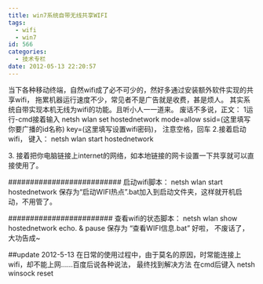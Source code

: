 ```yaml
---
title: win7系统自带无线共享WIFI
tags:
  - wifi
  - win7
id: 566
categories:
  - 技术专栏
date: 2012-05-13 22:20:57
---
```


当下各种移动终端，自然wifi成了必不可少的，然好多通过安装额外软件实现的共享wifi， 拖累机器运行速度不少，常见者不是广告就是收费，甚是烦人。
其实系统自带实现本机无线为wifi的功能。且听小人一一道来。
废话不多说，正文：<!--more-->
1运行-cmd接着输入
netsh wlan set hostednetwork mode=allow ssid=(这里填写你要广播的id名称) key=(这里填写设置wifi密码)，
注意空格，回车
2.接着启动wifi， 键入： netsh wlan start hostednetwork

3\. 接着把你电脑链接上internet的网络，如本地链接的网卡设置一下共享就可以直接使用了。

##########################
启动wifi脚本：
netsh wlan start hostednetwork 保存为“启动WIFI热点”.bat加入到启动文件夹，这样就开机启动，不用管了。

########################
查看wifi的状态脚本：
netsh wlan show hostednetwork
echo. &amp; pause 保存为 “查看WIFI信息.bat”
好啦， 不废话了，大功告成~

##update 2012-5-13
在日常的使用过程中，由于莫名的原因，时常能连接上wifi，却不能上网……百度后说各种说法， 最终找到解决方法
在cmd后键入 netsh winsock reset
